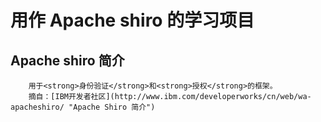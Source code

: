 用作 Apache shiro 的学习项目
====
Apache shiro 简介
---
		用于<strong>身份验证</strong>和<strong>授权</strong>的框架。
		摘自：[IBM开发者社区](http://www.ibm.com/developerworks/cn/web/wa-apacheshiro/ "Apache Shiro 简介")
		
